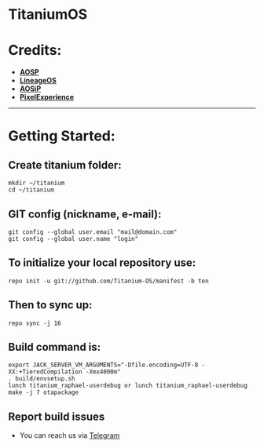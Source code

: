 # TitaniumOS #

Credits:
=======
 * [**AOSP**](https://android.googlesource.com)
 * [**LineageOS**](https://github.com/LineageOS)
 * [**AOSiP**](https://github.com/AOSiP)
 * [**PixelExperience**](https://github.com/PixelExperience)

-----------------------------------------------------------------------------
Getting Started:
================

Create titanium folder:
----------------------

    mkdir ~/titanium
    cd ~/titanium
    

GIT config (nickname, e-mail):
-----------------------------

    git config --global user.email "mail@domain.com"
    git config --global user.name "login"
    

To initialize your local repository use:
---------------------------------------

    repo init -u git://github.com/Titanium-OS/manifest -b ten
    

Then to sync up:
----------------

    repo sync -j 16

Build command is:
----------------
    export JACK_SERVER_VM_ARGUMENTS="-Dfile.encoding=UTF-8 -XX:+TieredCompilation -Xmx4000m"
    . build/envsetup.sh
    lunch titanium_raphael-userdebug or lunch titanium_raphael-userdebug
    make -j 7 otapackage

## Report build issues
- You can reach us via [Telegram](#)

